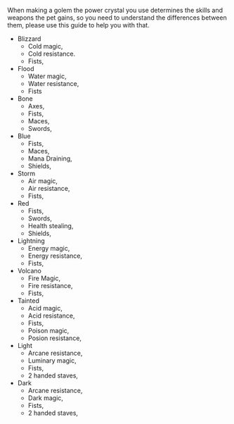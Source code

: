 ---
---
When making a golem the power crystal you use determines the skills and weapons the pet gains, so you need to understand the differences between them, please use this guide to help you with that.

*   Blizzard
    *   Cold magic,
    *   Cold resistance.
    *   Fists,
*   Flood
    *   Water magic,
    *   Water resistance,
    *   Fists
*   Bone
    *   Axes,
    *   Fists,
    *   Maces,
    *   Swords,
*   Blue
    *   Fists,
    *   Maces,
    *   Mana Draining,
    *   Shields,
*   Storm
    *   Air magic,
    *   Air resistance,
    *   Fists,
*   Red
    *   Fists,
    *   Swords,
    *   Health stealing,
    *   Shields,
*   Lightning
    *   Energy magic,
    *   Energy resistance,
    *   Fists,
*   Volcano
    *   Fire Magic,
    *   Fire resistance,
    *   Fists,
*   Tainted
    *   Acid magic,
    *   Acid resistance,
    *   Fists,
    *   Poison magic,
    *   Posion resistance,
*   Light
    *   Arcane resistance,
    *   Luminary magic,
    *   Fists,
    *   2 handed staves,
*   Dark
    *   Arcane resistance,
    *   Dark magic,
    *   Fists,
    *   2 handed staves,